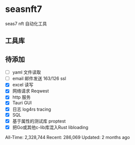 # seasnft7
seas7 nft 自动化工具


## 工具库


## 待添加
- [ ] yaml 文件读取
- [ ] email 邮件发送 163/126 ssl
- [x] excel 读写
- [x] 网络请求 Reqwest
- [x] http 服务
- [x] Tauri GUI
- [x] 日志  log4rs tracing
- [x] SQL
- [x] 基于属性的测试库 proptest
- [x] 把Go或其他c-lib库混入Rust libloading

All-Time: 2,328,744
Recent: 286,069
Updated: 2 months ago